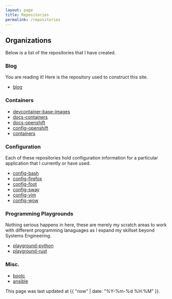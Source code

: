 ```yaml
---
layout: page
title: Repositories
permalink: /repositories
---
```

## Organizations

Below is a list of the repositories that I have created.

### Blog

You are reading it! Here is the repository used to construct this site.

* [blog](https://github.com/t-c-l-o-u-d/blog)

### Containers

* [devcontainer-base-images](https://github.com/t-c-l-o-u-d/config-devcontainer)
* [docs-containers](https://github.com/t-c-l-o-u-d/docs-containers)
* [docs-openshift](https://github.com/t-c-l-o-u-d/docs-openshift)
* [config-openshift](https://github.com/t-c-l-o-u-d/docs-openshift)
* [containers](https://gitlab.com/tcloud-private/containers) 

### Configuration

Each of these repositories hold configuration information for a particular application that I currently or have used. 
* [config-bash](https://github.com/t-c-l-o-u-d/config-bash)
* [config-firefox](https://github.com/t-c-l-o-u-d/config-firefox)
* [config-foot](https://github.com/t-c-l-o-u-d/config-foot)
* [config-sway](https://github.com/t-c-l-o-u-d/config-sway)
* [config-vim](https://github.com/t-c-l-o-u-d/config-vim)
* [config-wow](https://github.com/t-c-l-o-u-d/wow)

### Programming Playgrounds

Nothing serious happens in here, these are merely my scratch areas to work with different programming lanaguages as I expand my skillset beyond Systems Engineering.

* [playground-python](https://github.com/t-c-l-o-u-d/playground-python)
* [playground-rust](https://github.com/t-c-l-o-u-d/playground-rust)

### Misc.
* [bootc](https://gitlab.com/tcloud-private/bootc)
* [ansible](https://gitlab.com/tcloud-private/ansible)

This page was last updated at {{ "now" | date: "%Y-%m-%d %H:%M" }}.
